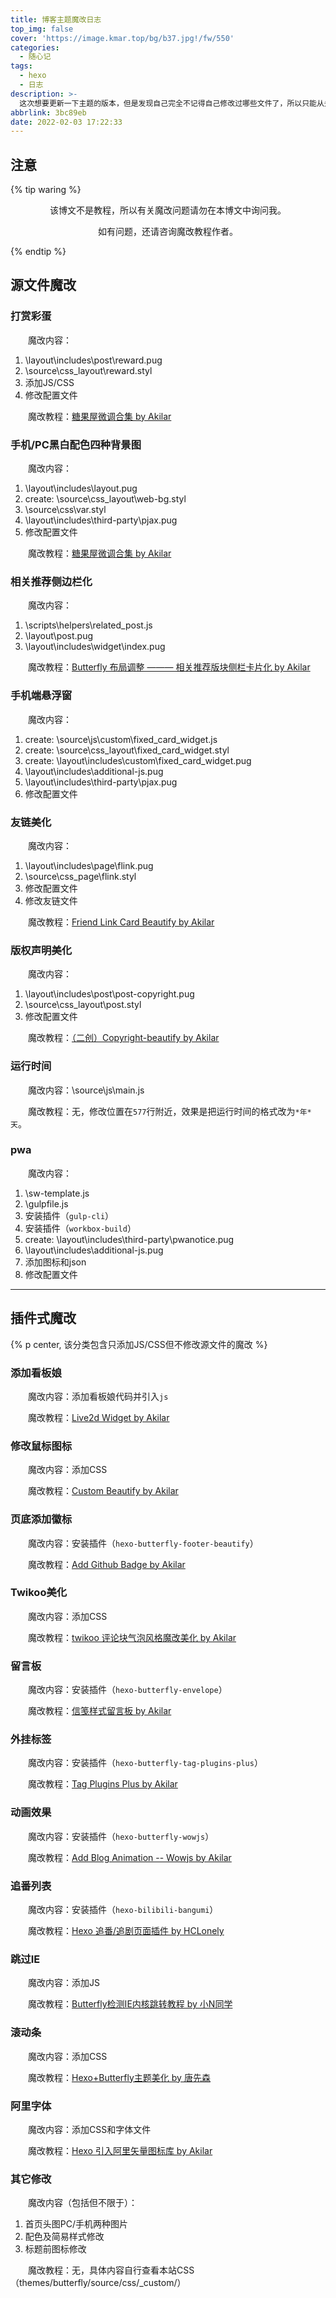 ```yaml
---
title: 博客主题魔改日志
top_img: false
cover: 'https://image.kmar.top/bg/b37.jpg!/fw/550'
categories:
  - 随心记
tags:
  - hexo
  - 日志
description: >-
  这次想要更新一下主题的版本，但是发现自己完全不记得自己修改过哪些文件了，所以只能从头重新魔改一遍。有了前车之鉴，我决定将所有魔改记录全部记录在这篇博文中。该博文不是魔改教程，只会给出教程地址。
abbrlink: 3bc89eb
date: 2022-02-03 17:22:33
---
```


## 注意

{% tip waring %}

<div class="text" style=" text-align:center;"><p>该博文不是教程，所以有关魔改问题请勿在本博文中询问我。</p>

<p>如有问题，还请咨询魔改教程作者。</p></div>

{% endtip %}

## 源文件魔改

### 打赏彩蛋

&emsp;&emsp;魔改内容：

1. \layout\includes\post\reward.pug
2. \source\css\_layout\reward.styl
3. 添加JS/CSS
4. 修改配置文件

&emsp;&emsp;魔改教程：[糖果屋微调合集 by Akilar](https://akilar.top/posts/23fdf850/#打赏按钮投币彩蛋效果)

### 手机/PC黑白配色四种背景图

&emsp;&emsp;魔改内容：

1. \layout\includes\layout.pug
2. create: \source\css\_layout\web-bg.styl
3. \source\css\var.styl
4. \layout\includes\third-party\pjax.pug
5. 修改配置文件

&emsp;&emsp;魔改教程：[糖果屋微调合集 by Akilar](https://akilar.top/posts/23fdf850/#配置手机PC页面白天黑夜共四个背景图)

### 相关推荐侧边栏化

&emsp;&emsp;魔改内容：

1. \scripts\helpers\related_post.js
2. \layout\post.pug
3. \layout\includes\widget\index.pug

&emsp;&emsp;魔改教程：[Butterfly 布局调整 ——— 相关推荐版块侧栏卡片化 by Akilar](https://akilar.top/posts/194e1534/)

### 手机端悬浮窗

&emsp;&emsp;魔改内容：

1. create: \source\js\custom\fixed_card_widget.js
2. create: \source\css\_layout\fixed_card_widget.styl
3. create: \layout\includes\custom\fixed_card_widget.pug
4. \layout\includes\additional-js.pug
5. \layout\includes\third-party\pjax.pug
6. 修改配置文件

### 友链美化

&emsp;&emsp;魔改内容：

1. \layout\includes\page\flink.pug
2. \source\css\_page\flink.styl
3. 修改配置文件
4. 修改友链文件

&emsp;&emsp;魔改教程：[Friend Link Card Beautify by Akilar](https://akilar.top/posts/57291286/)

### 版权声明美化

&emsp;&emsp;魔改内容：

1. \layout\includes\post\post-copyright.pug
2. \source\css\_layout\post.styl
3. 修改配置文件

&emsp;&emsp;魔改教程：[（二创）Copyright-beautify by Akilar](https://akilar.top/posts/8322f8e6/)

### 运行时间

&emsp;&emsp;魔改内容：\source\js\main.js

&emsp;&emsp;魔改教程：无，修改位置在`577`行附近，效果是把运行时间的格式改为`*年*天`。

### pwa

&emsp;&emsp;魔改内容：

1. \sw-template.js
2. \gulpfile.js
3. 安装插件（`gulp-cli`）
4. 安装插件（`workbox-build`）
5. create: \layout\includes\third-party\pwanotice.pug
6. \layout\includes\additional-js.pug
7. 添加图标和json
8. 修改配置文件

---

## 插件式魔改

{% p center, 该分类包含只添加JS/CSS但不修改源文件的魔改 %}

### 添加看板娘

&emsp;&emsp;魔改内容：添加看板娘代码并引入`js`

&emsp;&emsp;魔改教程：[Live2d Widget by Akilar](https://akilar.top/posts/5b8f515f/)

### 修改鼠标图标

&emsp;&emsp;魔改内容：添加CSS

&emsp;&emsp;魔改教程：[Custom Beautify by Akilar](https://akilar.top/posts/ebf20e02/#%E9%BC%A0%E6%A0%87%E6%8C%87%E9%92%88%E6%A0%B7%E5%BC%8F%E6%9B%BF%E6%8D%A2)

### 页底添加徽标

&emsp;&emsp;魔改内容：安装插件（`hexo-butterfly-footer-beautify`）

&emsp;&emsp;魔改教程：[Add Github Badge by Akilar](https://akilar.top/posts/e87ad7f8/)

### Twikoo美化

&emsp;&emsp;魔改内容：添加CSS

&emsp;&emsp;魔改教程：[twikoo 评论块气泡风格魔改美化 by Akilar](https://akilar.top/posts/d99b5f01/)

### 留言板

&emsp;&emsp;魔改内容：安装插件（`hexo-butterfly-envelope`）

&emsp;&emsp;魔改教程：[信笺样式留言板 by Akilar](https://akilar.top/posts/e2d3c450/)

### 外挂标签

&emsp;&emsp;魔改内容：安装插件（`hexo-butterfly-tag-plugins-plus`）

&emsp;&emsp;魔改教程：[Tag Plugins Plus by Akilar](https://akilar.top/posts/615e2dec/)

### 动画效果

&emsp;&emsp;魔改内容：安装插件（`hexo-butterfly-wowjs`）

&emsp;&emsp;魔改教程：[Add Blog Animation -- Wowjs by Akilar](https://akilar.top/posts/abab51cf/)

### 追番列表

&emsp;&emsp;魔改内容：安装插件（`hexo-bilibili-bangumi`）

&emsp;&emsp;魔改教程：[Hexo 追番/追剧页面插件 by HCLonely](https://blog.hclonely.com/posts/8422e92e/)

### 跳过IE

&emsp;&emsp;魔改内容：添加JS

&emsp;&emsp;魔改教程：[Butterfly检测IE内核跳转教程 by 小N同学](https://www.nesxc.com/104/)

### 滚动条

&emsp;&emsp;魔改内容：添加CSS

&emsp;&emsp;魔改教程：[Hexo+Butterfly主题美化 by 唐先森](https://tzy1997.com/articles/hexo541u/#%E6%BB%9A%E5%8A%A8%E6%9D%A1)

### 阿里字体

&emsp;&emsp;魔改内容：添加CSS和字体文件

&emsp;&emsp;魔改教程：[Hexo 引入阿里矢量图标库 by Akilar](https://akilar.top/posts/d2ebecef/)

### 其它修改

&emsp;&emsp;魔改内容（包括但不限于）：

1. 首页头图PC/手机两种图片
2. 配色及简易样式修改
3. 标题前图标修改

&emsp;&emsp;魔改教程：无，具体内容自行查看本站CSS（themes/butterfly/source/css/_custom/）
